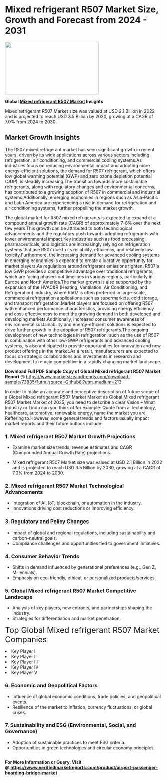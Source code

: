 <H1>Mixed refrigerant R507 Market Size, Growth and Forecast from 2024 - 2031</H1><img class="aligncenter size-medium wp-image-584254" src="https://thirdeyenews.in/wp-content/uploads/2024/09/Global-Market-Research-300x168.jpeg" alt="" width="300" height="168" /><p><strong>Global&nbsp;<a href="https://www.marketsizeandtrends.com/download-sample/73835/?utm_source=Github8j?utm_medium=213">Mixed refrigerant R507 Market</a> Insights</strong></p><p>Mixed refrigerant R507 Market size was valued at USD 2.1 Billion in 2022 and is projected to reach USD 3.5 Billion by 2030, growing at a CAGR of 7.0% from 2024 to 2030.</p><p><h2>Market Growth Insights</h2> The R507 mixed refrigerant market has seen significant growth in recent years, driven by its wide applications across various sectors including refrigeration, air conditioning, and commercial cooling systems.As industries focus on reducing environmental impact and adopting more energy-efficient solutions, the demand for R507 refrigerant, which offers low global warming potential (GWP) and zero ozone depletion potential (ODP), is steadily increasing.The transition towards more sustainable refrigerants, along with regulatory changes and environmental concerns, has contributed to a growing adoption of R507 in commercial and industrial systems.Additionally, emerging economies in regions such as Asia-Pacific and Latin America are experiencing a rise in demand for refrigeration and air conditioning systems, further propelling the market growth. <p>The global market for R507 mixed refrigerants is expected to expand at a compound annual growth rate (CAGR) of approximately 7-8% over the next few years.This growth can be attributed to both technological advancements and the regulatory push towards adopting refrigerants with lower environmental impact.Key industries such as food processing, pharmaceuticals, and logistics are increasingly relying on refrigeration systems that use R507 due to its reliability, efficiency, and relatively low toxicity.Furthermore, the increasing demand for advanced cooling systems in emerging economies is expected to create a lucrative opportunity for market players.As regulations around refrigerant emissions tighten, R507's low GWP provides a competitive advantage over traditional refrigerants, which are facing phased-out timelines in various regions, particularly in Europe and North America.The market growth is also supported by the expansion of the HVAC&R (Heating, Ventilation, Air Conditioning, and Refrigeration) industry, where R507 is often preferred in large-scale, commercial refrigeration applications such as supermarkets, cold storage, and transport refrigeration.Market players are focused on offering R507 with enhanced performance characteristics, providing energy efficiency and cost-effectiveness to meet the growing demand in both developed and developing markets.Additionally, increased consumer awareness of environmental sustainability and energy-efficient solutions is expected to drive further growth in the adoption of R507 refrigerants.The ongoing development of new technologies in refrigeration, such as the use of R507 in combination with other low-GWP refrigerants and advanced cooling systems, is also anticipated to provide opportunities for innovation and new product offerings in the market.As a result, manufacturers are expected to focus on strategic collaborations and investments in research and development to remain competitive in a rapidly changing market landscape.</p> </p><p><span class=""><strong>Download Full PDF Sample Copy of Global Mixed refrigerant R507 Market Report</strong> @ <a href="https://www.marketsizeandtrends.com/download-sample/73835/?utm_source=Github8j?utm_medium=213" target="_blank">https://www.marketsizeandtrends.com/download-sample/73835/?utm_source=Github8j?utm_medium=213</a></span></p><p>In order to make an accurate and perceptive description of future scope of a Global&nbsp;Mixed refrigerant R507 Market Market as Global&nbsp;Mixed refrigerant R507 Market Market of 2025, you need to describe a clear Vision &ndash; What Industry or Linda can you think of for example: Quote from a Technology, healthcare, automotive, renewable energy, name the market you are Reffering to.However, some general trends and factors usually impact market reports and their future outlook include:</p><h3>1.&nbsp;<strong>Mixed refrigerant R507 Market Growth Projections</strong></h3><ul><li>Examine market size trends, revenue estimates and CAGR (Compounded Annual Growth Rate) projections.</li><li><p>Mixed refrigerant R507 Market size was valued at USD 2.1 Billion in 2022 and is projected to reach USD 3.5 Billion by 2030, growing at a CAGR of 7.0% from 2024 to 2030.</p></li></ul><h3>2.&nbsp;<strong>Mixed refrigerant R507 Market Technological Advancements</strong></h3><ul><li>Integration of AI, IoT, blockchain, or automation in the industry.</li><li>Innovations driving cost reductions or improving efficiency.</li></ul><h3>3.&nbsp;<strong>Regulatory and Policy Changes</strong></h3><ul><li>Impact of global and regional regulations, including sustainability and carbon-neutral goals.</li><li>Compliance challenges and opportunities tied to government initiatives.</li></ul><h3>4.&nbsp;<strong>Consumer Behavior Trends</strong></h3><ul><li>Shifts in demand influenced by generational preferences (e.g., Gen Z, Millennials).</li><li>Emphasis on eco-friendly, ethical, or personalized products/services.</li></ul><h3>5.&nbsp;<strong>Global Mixed refrigerant R507 Market Competitive Landscape</strong></h3><ul><li>Analysis of key players, new entrants, and partnerships shaping the industry.</li><li>Strategies for differentiation and market penetration.</li></ul><p data-pm-slice="1 1 []"><span style="color: inherit; font-family: inherit; font-size: 25px;">Top Global Mixed refrigerant R507 Market Companies</span></p><div class="" data-test-id=""><p><li>Key Player I</li><li> Key Player II</li><li> Key Player III</li><li> Key Player IV</li><li> Key Player V</li></p></div><h3>6.&nbsp;<strong>Economic and Geopolitical Factors</strong></h3><ul><li>Influence of global economic conditions, trade policies, and geopolitical events.</li><li>Resilience of the market to inflation, currency fluctuations, or global crises.</li></ul><h3>7.&nbsp;<strong>Sustainability and ESG (Environmental, Social, and Governance)</strong></h3><ul><li>Adoption of sustainable practices to meet ESG criteria.</li><li>Opportunities in green technologies and circular economy principles.</li></ul><h2><strong style="font-size: 14px;">For More Information or Query, Visit @&nbsp;</strong><a style="background-color: #ffffff; font-size: 14px;" href="https://www.marketsizeandtrends.com/report/mixed-refrigerant-r507-market/" target="_blank">https://www.verifiedmarketreports.com/product/airport-passenger-boarding-bridge-market</a></h2>